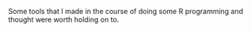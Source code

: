 Some tools that I made in the course of doing some R programming and thought were worth holding on to.
